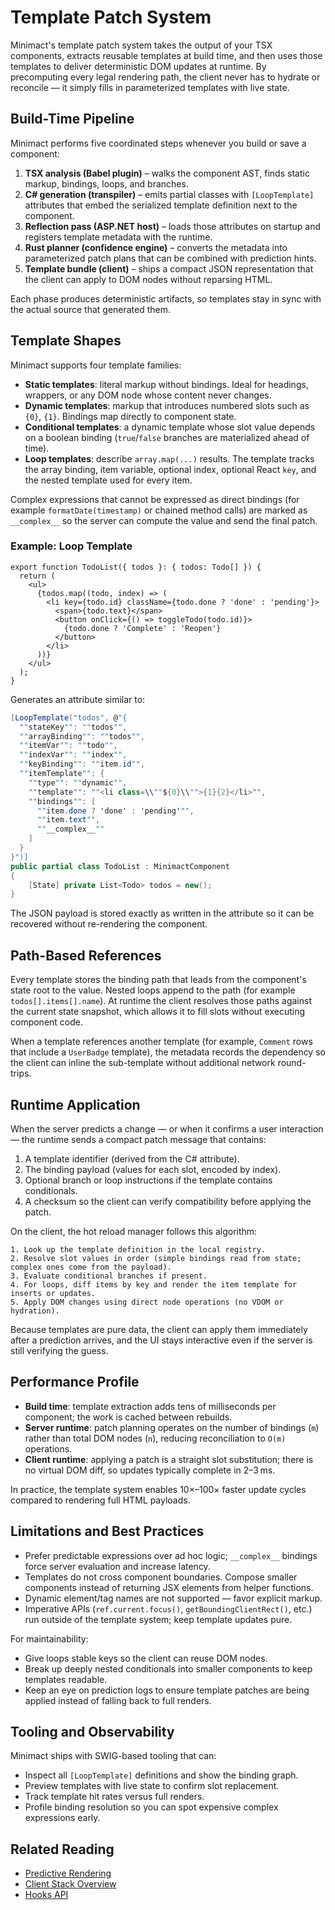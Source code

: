 # Template Patch System

Minimact's template patch system takes the output of your TSX components, extracts reusable templates at build time, and then uses those templates to deliver deterministic DOM updates at runtime. By precomputing every legal rendering path, the client never has to hydrate or reconcile — it simply fills in parameterized templates with live state.

## Build-Time Pipeline

Minimact performs five coordinated steps whenever you build or save a component:

1. **TSX analysis (Babel plugin)** – walks the component AST, finds static markup, bindings, loops, and branches.
2. **C# generation (transpiler)** – emits partial classes with `[LoopTemplate]` attributes that embed the serialized template definition next to the component.
3. **Reflection pass (ASP.NET host)** – loads those attributes on startup and registers template metadata with the runtime.
4. **Rust planner (confidence engine)** – converts the metadata into parameterized patch plans that can be combined with prediction hints.
5. **Template bundle (client)** – ships a compact JSON representation that the client can apply to DOM nodes without reparsing HTML.

Each phase produces deterministic artifacts, so templates stay in sync with the actual source that generated them.

## Template Shapes

Minimact supports four template families:

- **Static templates**: literal markup without bindings. Ideal for headings, wrappers, or any DOM node whose content never changes.
- **Dynamic templates**: markup that introduces numbered slots such as `{0}`, `{1}`. Bindings map directly to component state.
- **Conditional templates**: a dynamic template whose slot value depends on a boolean binding (`true`/`false` branches are materialized ahead of time).
- **Loop templates**: describe `array.map(...)` results. The template tracks the array binding, item variable, optional index, optional React `key`, and the nested template used for every item.

Complex expressions that cannot be expressed as direct bindings (for example `formatDate(timestamp)` or chained method calls) are marked as `__complex__` so the server can compute the value and send the final patch.

### Example: Loop Template

```tsx
export function TodoList({ todos }: { todos: Todo[] }) {
  return (
    <ul>
      {todos.map((todo, index) => (
        <li key={todo.id} className={todo.done ? 'done' : 'pending'}>
          <span>{todo.text}</span>
          <button onClick={() => toggleTodo(todo.id)}>
            {todo.done ? 'Complete' : 'Reopen'}
          </button>
        </li>
      ))}
    </ul>
  );
}
```

Generates an attribute similar to:

```csharp
[LoopTemplate("todos", @"{
  ""stateKey"": ""todos"",
  ""arrayBinding"": ""todos"",
  ""itemVar"": ""todo"",
  ""indexVar"": ""index"",
  ""keyBinding"": ""item.id"",
  ""itemTemplate"": {
    ""type"": ""dynamic"",
    ""template"": ""<li class=\\""${0}\\"">{1}{2}</li>"",
    ""bindings"": [
      ""item.done ? 'done' : 'pending'"",
      ""item.text"",
      ""__complex__""
    ]
  }
}")]
public partial class TodoList : MinimactComponent
{
    [State] private List<Todo> todos = new();
}
```

The JSON payload is stored exactly as written in the attribute so it can be recovered without re-rendering the component.

## Path-Based References

Every template stores the binding path that leads from the component's state root to the value. Nested loops append to the path (for example `todos[].items[].name`). At runtime the client resolves those paths against the current state snapshot, which allows it to fill slots without executing component code.

When a template references another template (for example, `Comment` rows that include a `UserBadge` template), the metadata records the dependency so the client can inline the sub-template without additional network round-trips.

## Runtime Application

When the server predicts a change — or when it confirms a user interaction — the runtime sends a compact patch message that contains:

1. A template identifier (derived from the C# attribute).
2. The binding payload (values for each slot, encoded by index).
3. Optional branch or loop instructions if the template contains conditionals.
4. A checksum so the client can verify compatibility before applying the patch.

On the client, the hot reload manager follows this algorithm:

```text
1. Look up the template definition in the local registry.
2. Resolve slot values in order (simple bindings read from state; complex ones come from the payload).
3. Evaluate conditional branches if present.
4. For loops, diff items by key and render the item template for inserts or updates.
5. Apply DOM changes using direct node operations (no VDOM or hydration).
```

Because templates are pure data, the client can apply them immediately after a prediction arrives, and the UI stays interactive even if the server is still verifying the guess.

## Performance Profile

- **Build time**: template extraction adds tens of milliseconds per component; the work is cached between rebuilds.
- **Server runtime**: patch planning operates on the number of bindings (`m`) rather than total DOM nodes (`n`), reducing reconciliation to `O(m)` operations.
- **Client runtime**: applying a patch is a straight slot substitution; there is no virtual DOM diff, so updates typically complete in 2–3 ms.

In practice, the template system enables 10×–100× faster update cycles compared to rendering full HTML payloads.

## Limitations and Best Practices

- Prefer predictable expressions over ad hoc logic; `__complex__` bindings force server evaluation and increase latency.
- Templates do not cross component boundaries. Compose smaller components instead of returning JSX elements from helper functions.
- Dynamic element/tag names are not supported — favor explicit markup.
- Imperative APIs (`ref.current.focus()`, `getBoundingClientRect()`, etc.) run outside of the template system; keep template updates pure.

For maintainability:

- Give loops stable keys so the client can reuse DOM nodes.
- Break up deeply nested conditionals into smaller components to keep templates readable.
- Keep an eye on prediction logs to ensure template patches are being applied instead of falling back to full renders.

## Tooling and Observability

Minimact ships with SWIG-based tooling that can:

- Inspect all `[LoopTemplate]` definitions and show the binding graph.
- Preview templates with live state to confirm slot replacement.
- Track template hit rates versus full renders.
- Profile binding resolution so you can spot expensive complex expressions early.

## Related Reading

- [Predictive Rendering](/v1.0/guide/predictive-rendering)
- [Client Stack Overview](/v1.0/architecture/client-stack)
- [Hooks API](/v1.0/api/hooks)
